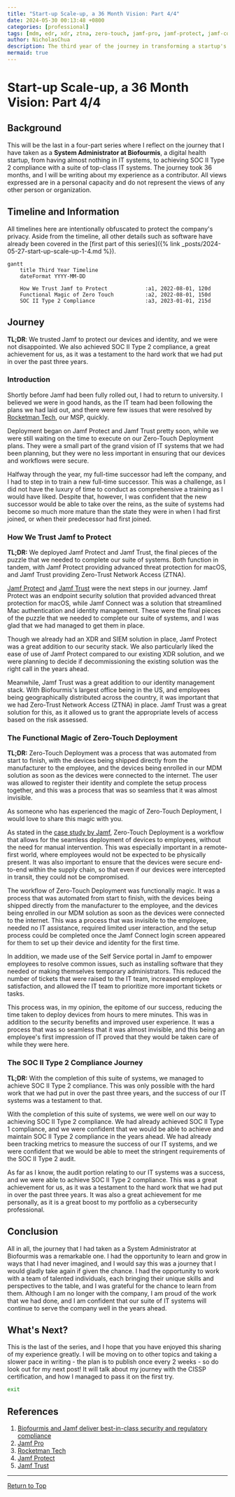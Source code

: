 ```yaml
---
title: "Start-up Scale-up, a 36 Month Vision: Part 4/4"
date: 2024-05-30 00:13:48 +0800
categories: [professional]
tags: [mdm, edr, xdr, ztna, zero-touch, jamf-pro, jamf-protect, jamf-connect]
author: NicholasChua
description: The third year of the journey in transforming a startup's IT systems from nothing to SOC II Type 2 compliance in 36 months.
mermaid: true
---
```


# Start-up Scale-up, a 36 Month Vision: Part 4/4

## Background

This will be the last in a four-part series where I reflect on the journey that I have taken as a **System Administrator at Biofourmis**, a digital health startup, from having almost nothing in IT systems, to achieving SOC II Type 2 compliance with a suite of top-class IT systems. The journey took 36 months, and I will be writing about my experience as a contributor. All views expressed are in a personal capacity and do not represent the views of any other person or organization.

## Timeline and Information

All timelines here are intentionally obfuscated to protect the company's privacy. Aside from the timeline, all other details such as software have already been covered in the [first part of this series]({% link _posts/2024-05-27-start-up-scale-up-1-4.md %}).

```mermaid
gantt
    title Third Year Timeline
    dateFormat YYYY-MM-DD

    How We Trust Jamf to Protect            :a1, 2022-08-01, 120d
    Functional Magic of Zero Touch          :a2, 2022-08-01, 150d
    SOC II Type 2 Compliance                :a3, 2023-01-01, 215d
```

## Journey

**TL;DR**: We trusted Jamf to protect our devices and identity, and we were not disappointed. We also achieved SOC II Type 2 compliance, a great achievement for us, as it was a testament to the hard work that we had put in over the past three years.

### Introduction

Shortly before Jamf had been fully rolled out, I had to return to university. I believed we were in good hands, as the IT team had been following the plans we had laid out, and there were few issues that were resolved by [Rocketman Tech][3], our MSP, quickly.

Deployment began on Jamf Protect and Jamf Trust pretty soon, while we were still waiting on the time to execute on our Zero-Touch Deployment plans. They were a small part of the grand vision of IT systems that we had been planning, but they were no less important in ensuring that our devices and workflows were secure.

Halfway through the year, my full-time successor had left the company, and I had to step in to train a new full-time successor. This was a challenge, as I did not have the luxury of time to conduct as comprehensive a training as I would have liked. Despite that, however, I was confident that the new successor would be able to take over the reins, as the suite of systems had become so much more mature than the state they were in when I had first joined, or when their predecessor had first joined.

### How We Trust Jamf to Protect

**TL;DR:** We deployed Jamf Protect and Jamf Trust, the final pieces of the puzzle that we needed to complete our suite of systems. Both function in tandem, with Jamf Protect providing advanced threat protection for macOS, and Jamf Trust providing Zero-Trust Network Access (ZTNA).

[Jamf Protect][4] and [Jamf Trust][5] were the next steps in our journey. Jamf Protect was an endpoint security solution that provided advanced threat protection for macOS, while Jamf Connect was a solution that streamlined Mac authentication and identity management. These were the final pieces of the puzzle that we needed to complete our suite of systems, and I was glad that we had managed to get them in place.

Though we already had an XDR and SIEM solution in place, Jamf Protect was a great addition to our security stack. We also particularly liked the ease of use of Jamf Protect compared to our existing XDR solution, and we were planning to decide if decommissioning the existing solution was the right call in the years ahead.

Meanwhile, Jamf Trust was a great addition to our identity management stack. With Biofourmis's largest office being in the US, and employees being geographically distributed across the country, it was important that we had Zero-Trust Network Access (ZTNA) in place. Jamf Trust was a great solution for this, as it allowed us to grant the appropriate levels of access based on the risk assessed.

### The Functional Magic of Zero-Touch Deployment

**TL;DR:** Zero-Touch Deployment was a process that was automated from start to finish, with the devices being shipped directly from the manufacturer to the employee, and the devices being enrolled in our MDM solution as soon as the devices were connected to the internet. The user was allowed to register their identity and complete the setup process together, and this was a process that was so seamless that it was almost invisible.

As someone who has experienced the magic of Zero-Touch Deployment, I would love to share this magic with you.

As stated in the [case study by Jamf][1], Zero-Touch Deployment is a workflow that allows for the seamless deployment of devices to employees, without the need for manual intervention. This was especially important in a remote-first world, where employees would not be expected to be physically present. It was also important to ensure that the devices were secure end-to-end within the supply chain, so that even if our devices were intercepted in transit, they could not be compromised.

The workflow of Zero-Touch Deployment was functionally magic. It was a process that was automated from start to finish, with the devices being shipped directly from the manufacturer to the employee, and the devices being enrolled in our MDM solution as soon as the devices were connected to the internet. This was a process that was invisible to the employee, needed no IT assistance, required limited user interaction, and the setup process could be completed once the Jamf Connect login screen appeared for them to set up their device and identity for the first time.

In addition, we made use of the Self Service portal in Jamf to empower employees to resolve common issues, such as installing software that they needed or making themselves temporary administrators. This reduced the number of tickets that were raised to the IT team, increased employee satisfaction, and allowed the IT team to prioritize more important tickets or tasks.

This process was, in my opinion, the epitome of our success, reducing the time taken to deploy devices from hours to mere minutes. This was in addition to the security benefits and improved user experience. It was a process that was so seamless that it was almost invisible, and this being an employee's first impression of IT proved that they would be taken care of while they were here.

### The SOC II Type 2 Compliance Journey

**TL;DR:** With the completion of this suite of systems, we managed to achieve SOC II Type 2 compliance. This was only possible with the hard work that we had put in over the past three years, and the success of our IT systems was a testament to that.

With the completion of this suite of systems, we were well on our way to achieving SOC II Type 2 compliance. We had already achieved SOC II Type 1 compliance, and we were confident that we would be able to achieve and maintain SOC II Type 2 compliance in the years ahead. We had already been tracking metrics to measure the success of our IT systems, and we were confident that we would be able to meet the stringent requirements of the SOC II Type 2 audit.

As far as I know, the audit portion relating to our IT systems was a success, and we were able to achieve SOC II Type 2 compliance. This was a great achievement for us, as it was a testament to the hard work that we had put in over the past three years. It was also a great achievement for me personally, as it is a great boost to my portfolio as a cybersecurity professional.

## Conclusion

All in all, the journey that I had taken as a System Administrator at Biofourmis was a remarkable one. I had the opportunity to learn and grow in ways that I had never imagined, and I would say this was a journey that I would gladly take again if given the chance. I had the opportunity to work with a team of talented individuals, each bringing their unique skills and perspectives to the table, and I was grateful for the chance to learn from them. Although I am no longer with the company, I am proud of the work that we had done, and I am confident that our suite of IT systems will continue to serve the company well in the years ahead.

## What's Next?

This is the last of the series, and I hope that you have enjoyed this sharing of my experience greatly. I will be moving on to other topics and taking a slower pace in writing - the plan is to publish once every 2 weeks - so do look out for my next post! It will talk about my journey with the CISSP certification, and how I managed to pass it on the first try.

```bash
exit
```

## References

1. [Biofourmis and Jamf deliver best-in-class security and regulatory compliance][1]
2. [Jamf Pro][2]
3. [Rocketman Tech][3]
4. [Jamf Protect][4]
5. [Jamf Trust][5]

[1]: https://www.jamf.com/resources/case-studies/biofourmis-and-jamf-deliver-best-in-class-security-and-regulatory-compliance/
[2]: https://www.jamf.com/products/jamf-pro/
[3]: https://www.rocketman.tech/
[4]: https://www.jamf.com/products/jamf-protect/
[5]: https://www.jamf.com/products/jamf-trust/

---

[Return to Top](#start-up-scale-up-a-36-month-vision-part-44)